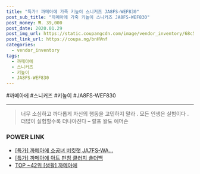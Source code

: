 ```yaml
--- 
title: "특가! 까메아에 가죽 키높이 스니커즈 JA8FS-WEF830" 
post_sub_title: "까메아에 가죽 키높이 스니커즈 JA8FS-WEF830" 
post_money: ₩. 39,000 
post_date: 2020.01.29 
post_img_url: https://static.coupangcdn.com/image/vendor_inventory/68c5/548f2a3281b3f41ec746580c33c2326fde24fc3623c4f969b692180452b8.jpg 
post_link_url: https://coupa.ng/bnHVnf 
categories: 
  - vendor_inventory 
tags: 
  - 까메아에 
  - 스니커즈 
  - 키높이 
  - JA8FS-WEF830 
--- 
```

  #까메아에 #스니커즈 #키높이 #JA8FS-WEF830 
<hr> 

> 너무 소심하고 까다롭게 자신의 행동을 고민하지 말라 . 모든 인생은 실험이다 . 더많이 실험할수록 더나아진다  – 랄프 왈도 에머슨 


### POWER LINK

* <a href="https://blog.naver.com/sakai111/221790614776" target="_blank">[특가] 까메아에 소공녀 버킷햇 JA7FS-WA...</a>
* <a href="https://blog.naver.com/santokki14/221789705307" target="_blank">[특가] 까메아에 아트 펀칭 클러치 숄더백</a>
* <a href="https://blog.naver.com/an0733/221788575081" target="_blank"> TOP ~42위 [생활] 까메아에</a>
